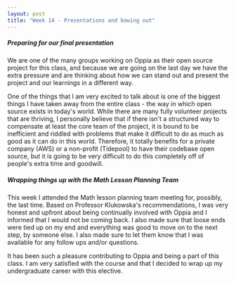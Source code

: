 ```yaml
---
layout: post
title: "Week 14 - Presentations and bowing out"
---
```


##### Preparing for our final presentation
We are one of the many groups working on Oppia as their open source project for this class, and because we are going on the last day we have the extra pressure and are thinking about how we can stand out and present the project and our learnings in a different way. 
<!--more-->

One of the things that I am very excited to talk about is one of the biggest things I have taken away from the entire class - the way in which open source exists in today's world. While there are many fully volunteer projects that are thriving, I personally believe that if there isn't a structured way to compensate at least the core team of the project, it is bound to be inefficient and riddled with problems that make it difficult to do as much as good as it can do in this world. Therefore, it totally benefits for a private company (AWS) or a non-profit (Tidepool) to have their codebase open source, but it is going to be very difficult to do this completely off of people's extra time and goodwill. 


##### Wrapping things up with the Math Lesson Planning Team
This week I attended the Math lesson planning team meeting for, possibly, the last time. Based on Professor Klukowska's recommendations, I was very honest and upfront about being continually involved with Oppia and I informed that I would not be coming back. I also made sure that loose ends were tied up on my end and everything was good to move on to the next step, by someone else. I also made sure to let them know that I was available for any follow ups and/or questions. 


It has been such a pleasure contributing to Oppia and being a part of this class. I am very satisfied with the course and that I decided to wrap up my undergraduate career with this  elective. 



